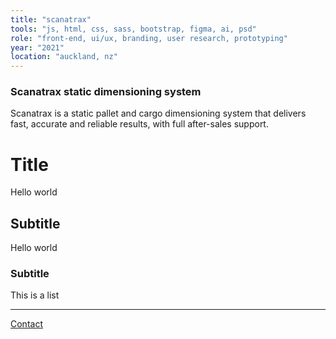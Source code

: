 ```yaml
---
title: "scanatrax"
tools: "js, html, css, sass, bootstrap, figma, ai, psd"
role: "front-end, ui/ux, branding, user research, prototyping"
year: "2021"
location: "auckland, nz"
---
```


### Scanatrax static dimensioning system

Scanatrax is a static pallet and cargo dimensioning system that delivers fast, accurate and reliable results, with full after-sales support.

# Title
Hello world

## Subtitle
Hello world

### Subtitle
This is a list


---

[Contact](mailto:hello@erindhoxha.dev)



